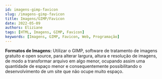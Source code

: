 ```yaml
---
id: imagens-gimp-favicon
slug: /imagens-gimp-favicon
title: Imagens/GIMP/Favicon
date: 2022-05-09
authors: Eliziane
tags: [HTML, Imagens, GIMP, Favicon]
keywords: [Imagens, GIMP, Favicon, Web, Programação]
---
```


**Formatos de Imagens:** Utilizar o GIMP, software de tratamento de imagens gratuito e open source, para alterar largura, altura e resolução de imagens, de modo a transformar arquivo em algo menor, ocupando assim uma quantidade de espaço menor e consequentemente possibilitando o desenvolvimento de um site que não ocupe muito espaço.